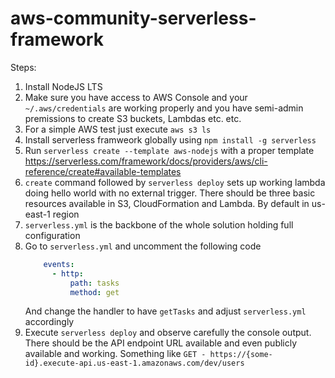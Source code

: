 # aws-community-serverless-framework

Steps:
1. Install NodeJS LTS
2. Make sure you have access to AWS Console and your `~/.aws/credentials` are working properly and you have semi-admin premissions to create S3 buckets, Lambdas etc. etc.
3. For a simple AWS test just execute `aws s3 ls`
4. Install serverless framweork globally using `npm install -g serverless`
5. Run `serverless create --template aws-nodejs` with a proper template https://serverless.com/framework/docs/providers/aws/cli-reference/create#available-templates
6. `create` command followed by `serverless deploy` sets up working lambda doing hello world with no external trigger. There should be three basic resources available in S3, CloudFormation and Lambda. By default in us-east-1 region
7. `serverless.yml` is the backbone of the whole solution holding full configuration
8. Go to `serverless.yml` and uncomment the following code
    ```yaml
        events:
          - http:
              path: tasks
              method: get
    
    ```
   And change the handler to have `getTasks` and adjust `serverless.yml` accordingly
9. Execute `serverless deploy` and observe carefully the console output. There should be the API endpoint URL available and even publicly available and working. Something like `GET - https://{some-id}.execute-api.us-east-1.amazonaws.com/dev/users`
